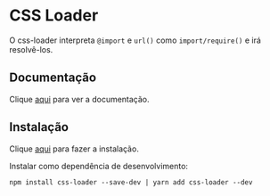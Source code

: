 # CSS Loader

O css-loader interpreta `@import` e `url()` como `import/require()` e irá resolvê-los.

## Documentação

Clique [aqui](https://github.com/webpack-contrib/css-loader) para ver a documentação.

## Instalação

Clique [aqui](https://www.npmjs.com/package/css-loader) para fazer a instalação.

Instalar como dependência de desenvolvimento:

```
npm install css-loader --save-dev | yarn add css-loader --dev
```
